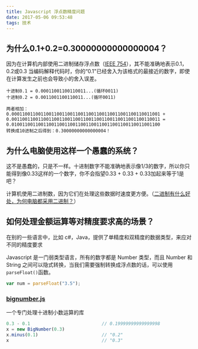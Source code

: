 ```yaml
---
title: Javascript 浮点数精度问题
date: 2017-05-06 09:53:48
tags: 技术
---
```

## 为什么0.1+0.2=0.30000000000000004？
因为在计算机内部使用二进制储存浮点数（[IEEE 754](https://zh.wikipedia.org/zh-hans/IEEE_754)），其不能准确地表示0.1，0.2或0.3
当编码解释代码时，你的“0.1"已经舍入为该格式的最接近的数字，即使在计算发生之前也会导致小的舍入误差。

```
十进制0.1 = 0.00011001100110011...(循环0011)
十进制0.2 = 0.0011001100110011...(循环0011)

两者相加：
0.00011001100110011001100110011001100110011001100110011001 +  0.00110011001100110011001100110011001100110011001100110011 = 0.01001100110011001100110011001100110011001100110011001100
转换成10进制之后得到：0.30000000000000004！
```

## 为什么电脑使用这样一个愚蠢的系统？
这不是愚蠢的，只是不一样。十进制数字不能准确地表示像1/3的数字，所以你只能得到像0.33这样的一个数字，你不会指望0.33 + 0.33 + 0.33加起来等于1是吧？

计算机使用二进制数，因为它们在处理这些数据时速度更方便。（[二进制有什么好处，为何电脑都采用二进制？](https://www.zhihu.com/question/20830886)）

## 如何处理金额运算等对精度要求高的场景？
在别的一些语言中，比如 c#，Java，提供了单精度和双精度的数据类型，来应对不同的精度要求

Javascript 是一门弱类型语言，所有的数字都是 Number 类型，而且 Number 和 String 之间可以隐式转换，当我们需要强制转换成浮点数的话，可以使用`parseFloat()`函数。
```javascript
var num = parseFloat("3.5");
```

### [bignumber.js](https://github.com/MikeMcl/bignumber.js/)
一个专门处理十进制小数运算的库
```javascript
0.3 - 0.1                           // 0.19999999999999998
x = new BigNumber(0.3)
x.minus(0.1)                        // "0.2"
x                                   // "0.3"
```
